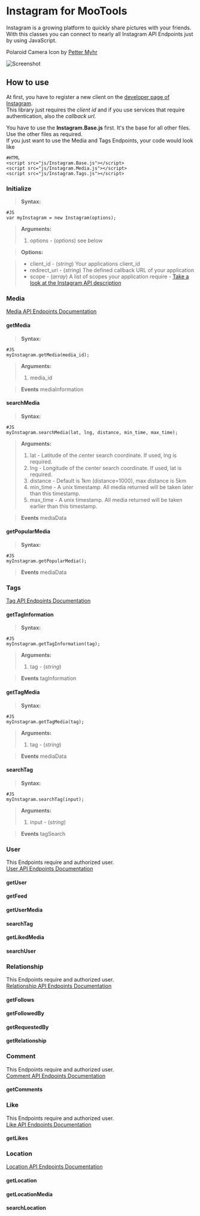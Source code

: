 Instagram for MooTools
===========

Instagram is a growing platform to quickly share pictures with your friends.  
With this classes you can connect to nearly all Instagram API Endpoints just by using JavaScript.  

Polaroid Camera Icon by [Petter Myhr](http://pettermyhr.deviantart.com/)

![Screenshot](http://dev.cbeloch.de/Instagram/logo.png)

How to use
----------

At first, you have to register a new client on the [developer page of Instagram](http://instagram.com/developer/manage/).  
This library just requires the *client id* and if you use services that require authentication, also the *callback url*.

You have to use the **Instagram.Base.js** first. It's the base for all other files.  
Use the other files as required.  
If you just want to use the Media and Tags Endpoints, your code would look like

	#HTML
	<script src="js/Instagram.Base.js"></script>
	<script src="js/Instagram.Media.js"></script>
	<script src="js/Instagram.Tags.js"></script>

### Initialize

> **Syntax:**

	#JS
	var myInstagram = new Instagram(options);

> **Arguments:**  
> 1. options - (*options*) see below

> **Options:**

> * client\_id - (*string*) Your applications client\_id
> * redirect\_uri - (*string*) The defined callback URL of your application
> * scope - (*array*) A list of scopes your application require - [Take a look at the Instagram API description](http://instagram.com/developer/auth/#scope)

### Media

[Media API Endpoints Documentation](http://instagram.com/developer/endpoints/media/)

#### getMedia

> **Syntax:**

	#JS
	myInstagram.getMedia(media_id);

> **Arguments:**  
> 1. media\_id

> **Events**
> mediaInformation

#### searchMedia

> **Syntax:**

	#JS
	myInstagram.searchMedia(lat, lng, distance, min_time, max_time);

> **Arguments:**
> 1. lat - Latitude of the center search coordinate. If used, lng is required.
> 2. lng - Longitude of the center search coordinate. If used, lat is required.
> 3. distance - Default is 1km (distance=1000), max distance is 5km
> 4. min\_time - A unix timestamp. All media returned will be taken later than this timestamp.
> 5. max\_time - A unix timestamp. All media returned will be taken earlier than this timestamp.

> **Events**
> mediaData

#### getPopularMedia

> **Syntax:**

	#JS
	myInstagram.getPopularMedia();

> **Events**
> mediaData

### Tags

[Tag API Endpoints Documentation](http://instagram.com/developer/endpoints/tags/)

#### getTagInformation

> **Syntax:**

	#JS
	myInstagram.getTagInformation(tag);

> **Arguments:**  
> 1. tag - (*string*)

> **Events**
> tagInformation

#### getTagMedia

> **Syntax:**

	#JS
	myInstagram.getTagMedia(tag);

> **Arguments:**  
> 1. tag - (*string*)

> **Events**
> mediaData

#### searchTag

> **Syntax:**

	#JS
	myInstagram.searchTag(input);

> **Arguments:**  
> 1. input - (*string*)

> **Events**
> tagSearch

### User

This Endpoints require and authorized user.  
[User API Endpoints Documentation](http://instagram.com/developer/endpoints/user/)

#### getUser
#### getFeed
#### getUserMedia
#### searchTag
#### getLikedMedia
#### searchUser


### Relationship

This Endpoints require and authorized user.  
[Relationship API Endpoints Documentation](http://instagram.com/developer/endpoints/relationships/)

#### getFollows
#### getFollowedBy
#### getRequestedBy
#### getRelationship

### Comment

This Endpoints require and authorized user.  
[Comment API Endpoints Documentation](http://instagram.com/developer/endpoints/comments/)

#### getComments

### Like

This Endpoints require and authorized user.  
[Like API Endpoints Documentation](http://instagram.com/developer/endpoints/likes/)

#### getLikes

### Location

[Location API Endpoints Documentation](http://instagram.com/developer/endpoints/locations/)

#### getLocation
#### getLocationMedia
#### searchLocation